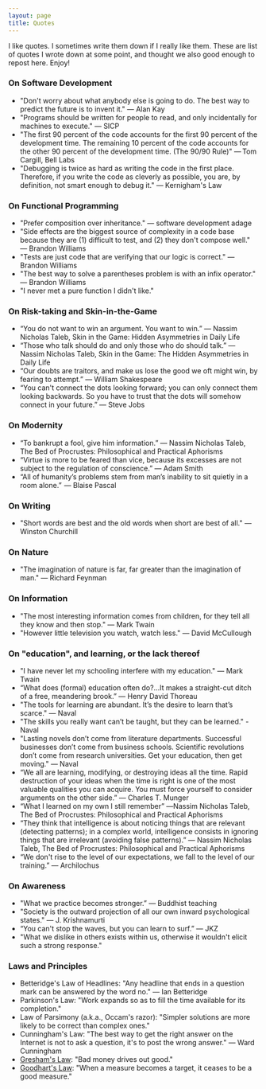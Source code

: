 ```yaml
---
layout: page
title: Quotes
---
```


I like quotes. I sometimes write them down if I really like them. These are list of quotes I wrote down at some point, and thought we also good enough to repost here. Enjoy!

### On Software Development
* "Don't worry about what anybody else is going to do. The best way to predict the future is to invent it." ― Alan Kay
* "Programs should be written for people to read, and only incidentally for machines to execute."  ― SICP
* "The first 90 percent of the code accounts for the first 90 percent of the development time. The remaining 10 percent of the code accounts for the other 90 percent of the development time. (The 90/90 Rule)" — Tom Cargill, Bell Labs
* "Debugging is twice as hard as writing the code in the first place. Therefore, if you write the code as cleverly as possible, you are, by definition, not smart enough to debug it."  ― Kernigham's Law

### On Functional Programming
* "Prefer composition over inheritance."  ― software development adage
* "Side effects are the biggest source of complexity in a code base because they are (1) difficult to test, and (2) they don't compose well."  ― Brandon Williams
* "Tests are just code that are verifying that our logic is correct."  ― Brandon Williams
* "The best way to solve a parentheses problem is with an infix operator."  ― Brandon Williams
* "I never met a pure function I didn't like."

### On Risk-taking and Skin-in-the-Game
* “You do not want to win an argument. You want to win.”  ― Nassim Nicholas Taleb, Skin in the Game: Hidden Asymmetries in Daily Life
* “Those who talk should do and only those who do should talk.” ― Nassim Nicholas Taleb, Skin in the Game: The Hidden Asymmetries in Daily Life
* “Our doubts are traitors, and make us lose the good we oft might win, by fearing to attempt.” ― William Shakespeare
* “You can't connect the dots looking forward; you can only connect them looking backwards. So you have to trust that the dots will somehow connect in your future.”  ― Steve Jobs

### On Modernity
* “To bankrupt a fool, give him information.” ― Nassim Nicholas Taleb, The Bed of Procrustes: Philosophical and Practical Aphorisms
* “Virtue is more to be feared than vice, because its excesses are not subject to the regulation of conscience.” ― Adam Smith
* “All of humanity’s problems stem from man’s inability to sit quietly in a room alone.”  ― Blaise Pascal

### On Writing
* "Short words are best and the old words when short are best of all."  ― Winston Churchill

### On Nature
* "The imagination of nature is far, far greater than the imagination of man." ― Richard Feynman

### On Information
* "The most interesting information comes from children, for they tell all they know and then stop." ― Mark Twain
* "However little television you watch, watch less." ― David McCullough

### On "education", and learning, or the lack thereof
* "I have never let my schooling interfere with my education." ― Mark Twain
* “What does (formal) education often do?...It makes a straight-cut ditch of a free, meandering brook.” ― Henry David Thoreau
* "The tools for learning are abundant. It’s the desire to learn that’s scarce." ― Naval
* "The skills you really want can’t be taught, but they can be learned." - Naval
* "Lasting novels don’t come from literature departments. Successful businesses don’t come from business schools. Scientific revolutions don’t come from research universities. Get your education, then get moving." ― Naval
* “We all are learning, modifying, or destroying ideas all the time. Rapid destruction of your ideas when the time is right is one of the most valuable qualities you can acquire. You must force yourself to consider arguments on the other side.” ― Charles T. Munger
* “What I learned on my own I still remember” ―Nassim Nicholas Taleb, The Bed of Procrustes: Philosophical and Practical Aphorisms
* “They think that intelligence is about noticing things that are relevant (detecting patterns); in a complex world, intelligence consists in ignoring things that are irrelevant (avoiding false patterns).” ― Nassim Nicholas Taleb, The Bed of Procrustes: Philosophical and Practical Aphorisms
* “We don't rise to the level of our expectations, we fall to the level of our training.” — Archilochus

### On Awareness
* "What we practice becomes stronger.” ― Buddhist teaching
* "Society is the outward projection of all our own inward psychological states." ― J. Krishnamurti
* “You can't stop the waves, but you can learn to surf.” ― JKZ
* "What we dislike in others exists within us, otherwise it wouldn't elicit such a strong response."

### Laws and Principles
* Betteridge's Law of Headlines: "Any headline that ends in a question mark can be answered by the word no." ― Ian Betteridge
* Parkinson's Law: "Work expands so as to fill the time available for its completion."
* Law of Parsimony (a.k.a., Occam's razor): "Simpler solutions are more likely to be correct than complex ones."
* Cunningham's Law: "The best way to get the right answer on the Internet is not to ask a question, it's to post the wrong answer." ― Ward Cunningham
* [Gresham's Law](https://en.wikipedia.org/wiki/Gresham%27s_law): "Bad money drives out good."
* [Goodhart's Law](https://en.wikipedia.org/wiki/Goodhart%27s_law): "When a measure becomes a target, it ceases to be a good measure."
